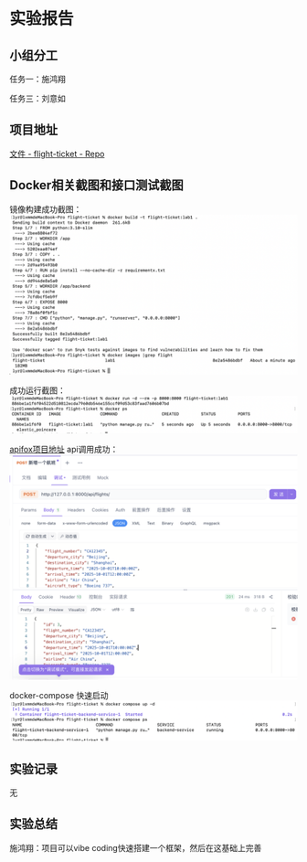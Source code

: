 # 实验报告

## 小组分工

任务一：施鸿翔

任务三：刘意如

## 项目地址

[文件 - flight-ticket - Repo](https://devcloud.cn-north-4.huaweicloud.com/codehub/project/2db97c6ad2dd4c61a4a792f57dd195d0/codehub/3013491/home?ref=master)

## Docker相关截图和接口测试截图

镜像构建成功截图：
![alt text](image.png)



成功运行截图：
![alt text](image-1.png)


[apifox项目地址](https://s.apifox.cn/a347396b-373b-4c2f-a202-60ba0021e516)
api调用成功：
![alt text](image-3.png)



docker-compose 快速启动
![alt text](image-2.png)



## 实验记录

无

## 实验总结

施鸿翔：项目可以vibe coding快速搭建一个框架，然后在这基础上完善